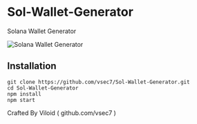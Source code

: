 # Sol-Wallet-Generator
Solana Wallet Generator

![Solana Wallet Generator](https://i.ibb.co/thcWGT3/x.png)

## Installation
```
git clone https://github.com/vsec7/Sol-Wallet-Generator.git
cd Sol-Wallet-Generator
npm install
npm start
```

Crafted By Viloid ( github.com/vsec7 )
